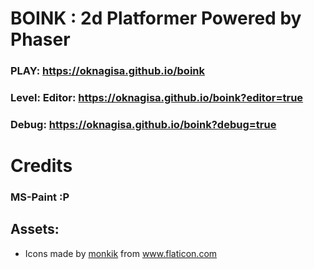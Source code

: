 # BOINK : 2d Platformer Powered by Phaser
### PLAY: https://oknagisa.github.io/boink
### Level: Editor: https://oknagisa.github.io/boink?editor=true
### Debug: https://oknagisa.github.io/boink?debug=true

# Credits
### MS-Paint :P
## Assets:
- Icons made by <a href="https://www.flaticon.com/authors/monkik" title="monkik">monkik</a> from <a href="https://www.flaticon.com/" title="Flaticon"> www.flaticon.com</a>
